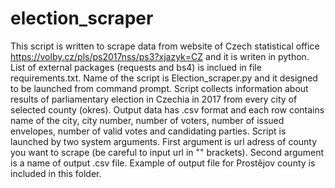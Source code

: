 # election_scraper
This script is written to scrape data from website of Czech statistical office https://volby.cz/pls/ps2017nss/ps3?xjazyk=CZ and it is writen in python.
List of external packages (requests and bs4) is inclued in file requirements.txt.
Name of the script is Election_scraper.py and it designed to be launched from command prompt.
Script collects information about results of parliamentary election in Czechia in 2017 from every city of selected county (okres).
Output data has .csv format and each row contains name of the city, city number, number of voters, number of issued envelopes, number of valid votes and candidating parties.
Script is launched by two system arguments.
First argument is url adress of county you want to scrape (be careful to input url in "" brackets).
Second argument is a name of output .csv file.
Example of output file for Prostějov county is included in this folder.
